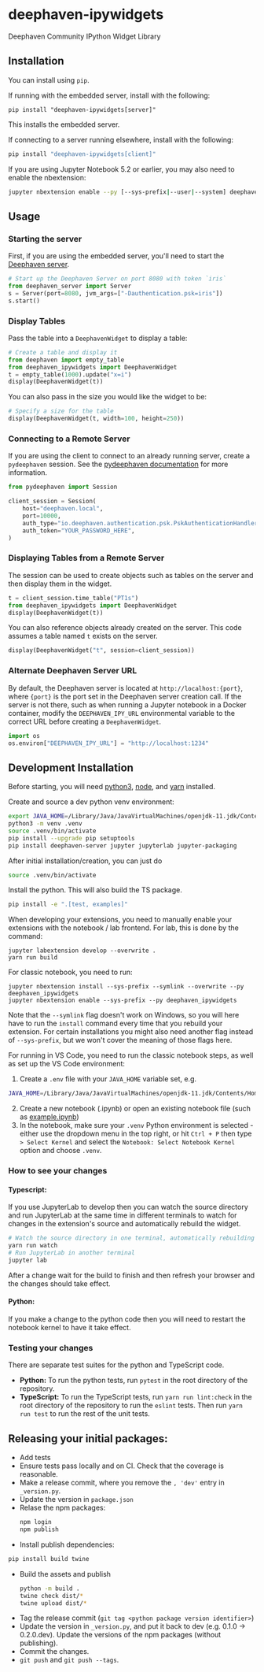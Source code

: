 # deephaven-ipywidgets

Deephaven Community IPython Widget Library

## Installation

You can install using `pip`. 

If running with the embedded server, install with the following:
```shell
pip install "deephaven-ipywidgets[server]"
```
This installs the embedded server.

If connecting to a server running elsewhere, install with the following:
```bash
pip install "deephaven-ipywidgets[client]"
```

If you are using Jupyter Notebook 5.2 or earlier, you may also need to enable
the nbextension:

```bash
jupyter nbextension enable --py [--sys-prefix|--user|--system] deephaven-ipywidgets
```

## Usage

### Starting the server

First, if you are using the embedded server, you'll need to start the [Deephaven server](https://github.com/deephaven/deephaven-core/blob/d73ef01cdf6fda43f7d03110995add26d16d4eae/py/embedded-server/README.md).

```python
# Start up the Deephaven Server on port 8080 with token `iris`
from deephaven_server import Server
s = Server(port=8080, jvm_args=["-Dauthentication.psk=iris"])
s.start()
```

### Display Tables

Pass the table into a `DeephavenWidget` to display a table:

```python
# Create a table and display it
from deephaven import empty_table
from deephaven_ipywidgets import DeephavenWidget
t = empty_table(1000).update("x=i")
display(DeephavenWidget(t))
```

You can also pass in the size you would like the widget to be:

```python
# Specify a size for the table
display(DeephavenWidget(t, width=100, height=250))
```

### Connecting to a Remote Server

If you are using the client to connect to an already running server, create a `pydeephaven` session.
See the [pydeephaven documentation](https://deephaven.io/core/docs/tutorials/pyclient-quickstart/) for more information.
```python
from pydeephaven import Session

client_session = Session(
    host="deephaven.local",
    port=10000,
    auth_type="io.deephaven.authentication.psk.PskAuthenticationHandler",
    auth_token="YOUR_PASSWORD_HERE",
)
```

### Displaying Tables from a Remote Server

The session can be used to create objects such as tables on the server and then display them in the widget.
```python
t = client_session.time_table("PT1s")
from deephaven_ipywidgets import DeephavenWidget
display(DeephavenWidget(t))
```

You can also reference objects already created on the server. This code assumes a table named `t` exists on the server.
```python
display(DeephavenWidget("t", session=client_session))
```

### Alternate Deephaven Server URL

By default, the Deephaven server is located at `http://localhost:{port}`, where `{port}` is the port set in the Deephaven server creation call. If the server is not there, such as when running a Jupyter notebook in a Docker container, modify the `DEEPHAVEN_IPY_URL` environmental variable to the correct URL before creating a `DeephavenWidget`.

```python
import os
os.environ["DEEPHAVEN_IPY_URL"] = "http://localhost:1234"
```

## Development Installation

Before starting, you will need [python3](https://www.python.org/downloads/), [node](https://nodejs.org/en/download/), and [yarn](https://classic.yarnpkg.com/lang/en/docs/install/) installed.

Create and source a dev python venv environment:

```bash
export JAVA_HOME=/Library/Java/JavaVirtualMachines/openjdk-11.jdk/Contents/Home
python3 -m venv .venv
source .venv/bin/activate
pip install --upgrade pip setuptools
pip install deephaven-server jupyter jupyterlab jupyter-packaging
```

After initial installation/creation, you can just do

```bash
source .venv/bin/activate
```

Install the python. This will also build the TS package.

```bash
pip install -e ".[test, examples]"
```

When developing your extensions, you need to manually enable your extensions with the
notebook / lab frontend. For lab, this is done by the command:

```
jupyter labextension develop --overwrite .
yarn run build
```

For classic notebook, you need to run:

```
jupyter nbextension install --sys-prefix --symlink --overwrite --py deephaven_ipywidgets
jupyter nbextension enable --sys-prefix --py deephaven_ipywidgets
```

Note that the `--symlink` flag doesn't work on Windows, so you will here have to run
the `install` command every time that you rebuild your extension. For certain installations
you might also need another flag instead of `--sys-prefix`, but we won't cover the meaning
of those flags here.

For running in VS Code, you need to run the classic notebook steps, as well as set up the VS Code environment:

1. Create a `.env` file with your `JAVA_HOME` variable set, e.g.

```bash
JAVA_HOME=/Library/Java/JavaVirtualMachines/openjdk-11.jdk/Contents/Home
```

2. Create a new notebook (.ipynb) or open an existing notebook file (such as [example.ipynb](./example.ipynb))
3. In the notebook, make sure your `.venv` Python environment is selected - either use the dropdown menu in the top right, or hit `Ctrl + P` then type `> Select Kernel` and select the `Notebook: Select Notebook Kernel` option and choose `.venv`.

### How to see your changes

#### Typescript:

If you use JupyterLab to develop then you can watch the source directory and run JupyterLab at the same time in different
terminals to watch for changes in the extension's source and automatically rebuild the widget.

```bash
# Watch the source directory in one terminal, automatically rebuilding when needed
yarn run watch
# Run JupyterLab in another terminal
jupyter lab
```

After a change wait for the build to finish and then refresh your browser and the changes should take effect.

#### Python:

If you make a change to the python code then you will need to restart the notebook kernel to have it take effect.

### Testing your changes

There are separate test suites for the python and TypeScript code.

- **Python:** To run the python tests, run `pytest` in the root directory of the repository.
- **TypeScript:** To run the TypeScript tests, run `yarn run lint:check` in the root directory of the repository to run the `eslint` tests. Then run `yarn run test` to run the rest of the unit tests.

## Releasing your initial packages:

- Add tests
- Ensure tests pass locally and on CI. Check that the coverage is reasonable.
- Make a release commit, where you remove the `, 'dev'` entry in `_version.py`.
- Update the version in `package.json`
- Relase the npm packages:
  ```bash
  npm login
  npm publish
  ```
- Install publish dependencies:

```bash
pip install build twine
```

- Build the assets and publish
  ```bash
  python -m build .
  twine check dist/*
  twine upload dist/*
  ```
- Tag the release commit (`git tag <python package version identifier>`)
- Update the version in `_version.py`, and put it back to dev (e.g. 0.1.0 -> 0.2.0.dev).
  Update the versions of the npm packages (without publishing).
- Commit the changes.
- `git push` and `git push --tags`.
